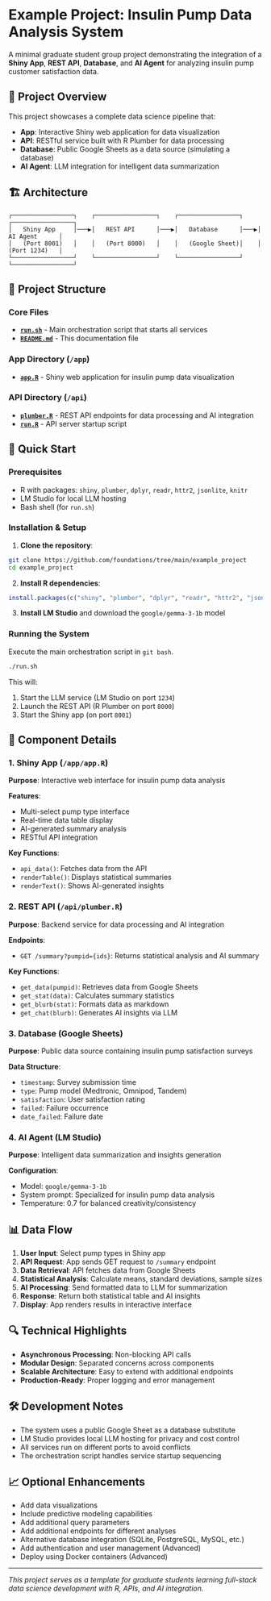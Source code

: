 # Example Project: Insulin Pump Data Analysis System

A minimal graduate student group project demonstrating the integration of a **Shiny App**, **REST API**, **Database**, and **AI Agent** for analyzing insulin pump customer satisfaction data.

## 🎯 Project Overview

This project showcases a complete data science pipeline that:
- **App**: Interactive Shiny web application for data visualization
- **API**: RESTful service built with R Plumber for data processing
- **Database**: Public Google Sheets as a data source (simulating a database)
- **AI Agent**: LLM integration for intelligent data summarization

## 🏗️ Architecture

```
┌─────────────────┐    ┌─────────────────┐    ┌─────────────────┐    ┌─────────────────┐
│   Shiny App     │───▶│   REST API      │───▶│   Database      │───▶│   AI Agent      │
│   (Port 8001)   │    │   (Port 8000)   │    │   (Google Sheet)│    │   (Port 1234)   │
└─────────────────┘    └─────────────────┘    └─────────────────┘    └─────────────────┘
```

## 📁 Project Structure

### Core Files

- **[`run.sh`](https://github.com/foundations/tree/main/example_project/run.sh)** - Main orchestration script that starts all services
- **[`README.md`](https://github.com/foundations/tree/main/example_project/README.md)** - This documentation file

### App Directory (`/app`)

- **[`app.R`](https://github.com/foundations/tree/main/example_project/app/app.R)** - Shiny web application for insulin pump data visualization

### API Directory (`/api`)

- **[`plumber.R`](https://github.com/foundations/tree/main/example_project/api/plumber.R)** - REST API endpoints for data processing and AI integration
- **[`run.R`](https://github.com/foundations/tree/main/example_project/api/run.R)** - API server startup script

## 🚀 Quick Start

### Prerequisites

- R with packages: `shiny`, `plumber`, `dplyr`, `readr`, `httr2`, `jsonlite`, `knitr`
- LM Studio for local LLM hosting
- Bash shell (for `run.sh`)

### Installation & Setup

1. **Clone the repository**:
```bash
git clone https://github.com/foundations/tree/main/example_project
cd example_project
```

2. **Install R dependencies**:
```r
install.packages(c("shiny", "plumber", "dplyr", "readr", "httr2", "jsonlite", "knitr"))
```

3. **Install LM Studio** and download the `google/gemma-3-1b` model

### Running the System

Execute the main orchestration script in `git bash`.
```bash
./run.sh
```

This will:
1. Start the LLM service (LM Studio on port `1234`)
2. Launch the REST API (R Plumber on port `8000`)
3. Start the Shiny app (on port `8001`)

## 🔧 Component Details

### 1. Shiny App (`/app/app.R`)

**Purpose**: Interactive web interface for insulin pump data analysis

**Features**:
- Multi-select pump type interface
- Real-time data table display
- AI-generated summary analysis
- RESTful API integration

**Key Functions**:
- `api_data()`: Fetches data from the API
- `renderTable()`: Displays statistical summaries
- `renderText()`: Shows AI-generated insights

### 2. REST API (`/api/plumber.R`)

**Purpose**: Backend service for data processing and AI integration

**Endpoints**:
- `GET /summary?pumpid={ids}`: Returns statistical analysis and AI summary

**Key Functions**:
- `get_data(pumpid)`: Retrieves data from Google Sheets
- `get_stat(data)`: Calculates summary statistics
- `get_blurb(stat)`: Formats data as markdown
- `get_chat(blurb)`: Generates AI insights via LLM

### 3. Database (Google Sheets)

**Purpose**: Public data source containing insulin pump satisfaction surveys

**Data Structure**:
- `timestamp`: Survey submission time
- `type`: Pump model (Medtronic, Omnipod, Tandem)
- `satisfaction`: User satisfaction rating
- `failed`: Failure occurrence
- `date_failed`: Failure date

### 4. AI Agent (LM Studio)

**Purpose**: Intelligent data summarization and insights generation

**Configuration**:
- Model: `google/gemma-3-1b`
- System prompt: Specialized for insulin pump data analysis
- Temperature: 0.7 for balanced creativity/consistency

## 📊 Data Flow

1. **User Input**: Select pump types in Shiny app
2. **API Request**: App sends GET request to `/summary` endpoint
3. **Data Retrieval**: API fetches data from Google Sheets
4. **Statistical Analysis**: Calculate means, standard deviations, sample sizes
5. **AI Processing**: Send formatted data to LLM for summarization
6. **Response**: Return both statistical table and AI insights
7. **Display**: App renders results in interactive interface

## 🔍 Technical Highlights

- **Asynchronous Processing**: Non-blocking API calls
- **Modular Design**: Separated concerns across components
- **Scalable Architecture**: Easy to extend with additional endpoints
- **Production-Ready**: Proper logging and error management

## 🛠️ Development Notes

- The system uses a public Google Sheet as a database substitute
- LM Studio provides local LLM hosting for privacy and cost control
- All services run on different ports to avoid conflicts
- The orchestration script handles service startup sequencing

## 📈 Optional Enhancements

- Add data visualizations
- Include predictive modeling capabilities
- Add additional query parameters
- Add additional endpoints for different analyses
- Alternative database integration (SQLite, PostgreSQL, MySQL, etc.)
- Add authentication and user management (Advanced)
- Deploy using Docker containers (Advanced)

---

*This project serves as a template for graduate students learning full-stack data science development with R, APIs, and AI integration.*

